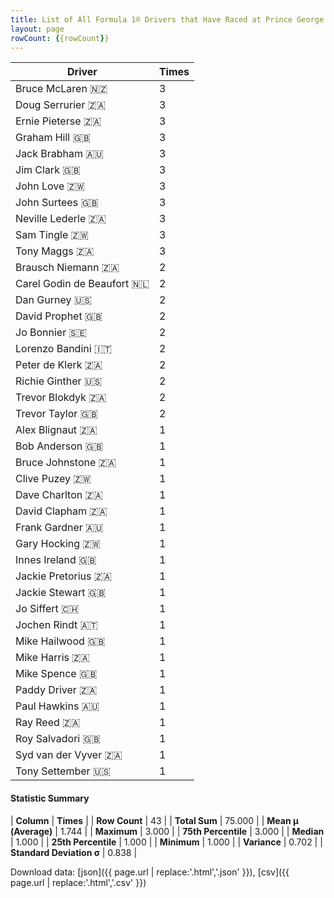 ```yaml
---
title: List of All Formula 1® Drivers that Have Raced at Prince George Circuit
layout: page
rowCount: {{rowCount}}
---
```


| Driver | Times |
|--|--|
| Bruce McLaren 🇳🇿 | 3 |
| Doug Serrurier 🇿🇦 | 3 |
| Ernie Pieterse 🇿🇦 | 3 |
| Graham Hill 🇬🇧 | 3 |
| Jack Brabham 🇦🇺 | 3 |
| Jim Clark 🇬🇧 | 3 |
| John Love 🇿🇼 | 3 |
| John Surtees 🇬🇧 | 3 |
| Neville Lederle 🇿🇦 | 3 |
| Sam Tingle 🇿🇼 | 3 |
| Tony Maggs 🇿🇦 | 3 |
| Brausch Niemann 🇿🇦 | 2 |
| Carel Godin de Beaufort 🇳🇱 | 2 |
| Dan Gurney 🇺🇸 | 2 |
| David Prophet 🇬🇧 | 2 |
| Jo Bonnier 🇸🇪 | 2 |
| Lorenzo Bandini 🇮🇹 | 2 |
| Peter de Klerk 🇿🇦 | 2 |
| Richie Ginther 🇺🇸 | 2 |
| Trevor Blokdyk 🇿🇦 | 2 |
| Trevor Taylor 🇬🇧 | 2 |
| Alex Blignaut 🇿🇦 | 1 |
| Bob Anderson 🇬🇧 | 1 |
| Bruce Johnstone 🇿🇦 | 1 |
| Clive Puzey 🇿🇼 | 1 |
| Dave Charlton 🇿🇦 | 1 |
| David Clapham 🇿🇦 | 1 |
| Frank Gardner 🇦🇺 | 1 |
| Gary Hocking 🇿🇼 | 1 |
| Innes Ireland 🇬🇧 | 1 |
| Jackie Pretorius 🇿🇦 | 1 |
| Jackie Stewart 🇬🇧 | 1 |
| Jo Siffert 🇨🇭 | 1 |
| Jochen Rindt 🇦🇹 | 1 |
| Mike Hailwood 🇬🇧 | 1 |
| Mike Harris 🇿🇦 | 1 |
| Mike Spence 🇬🇧 | 1 |
| Paddy Driver 🇿🇦 | 1 |
| Paul Hawkins 🇦🇺 | 1 |
| Ray Reed 🇿🇦 | 1 |
| Roy Salvadori 🇬🇧 | 1 |
| Syd van der Vyver 🇿🇦 | 1 |
| Tony Settember 🇺🇸 | 1 |

#### Statistic Summary

| **Column** | **Times** |
| **Row Count** | 43 |
| **Total Sum** | 75.000 |
| **Mean μ (Average)** | 1.744 |
| **Maximum** | 3.000 |
| **75th Percentile** | 3.000 |
| **Median** | 1.000 |
| **25th Percentile** | 1.000 |
| **Minimum** | 1.000 |
| **Variance** | 0.702 |
| **Standard Deviation σ** | 0.838 |

Download data: [json]({{ page.url | replace:'.html','.json' }}), [csv]({{ page.url | replace:'.html','.csv' }})
